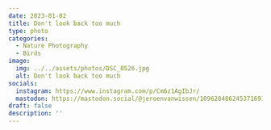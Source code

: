 ```yaml
---
date: 2023-01-02
title: Don't look back too much
type: photo
categories:
  - Nature Photography
  - Birds
image:
  img: ../../assets/photos/DSC_0526.jpg
  alt: Don't look back too much
socials:
  instagram: https://www.instagram.com/p/Cm6z1AgIbJr/
  mastodon: https://mastodon.social/@jeroenvanwissen/109620486245371691
draft: false
description: ''
---
```


